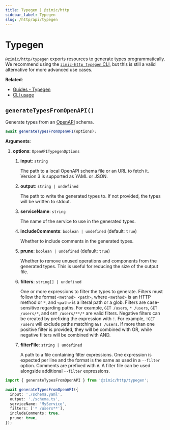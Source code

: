 ```yaml
---
title: Typegen | @zimic/http
sidebar_label: Typegen
slug: /http/api/typegen
---
```


# Typegen

`@zimic/http/typegen` exports resources to generate types programmatically. We recommend using the
[`zimic-http typegen` CLI](/docs/zimic-http/cli/1-typegen.md), but this is still a valid alternative for more advanced
use cases.

**Related**:

- [Guides - Typegen](/docs/zimic-http/guides/2-typegen.mdx)
- [CLI usage](/docs/zimic-http/cli/1-typegen.md)

## `generateTypesFromOpenAPI()`

Generate types from an [OpenAPI](https://swagger.io/specification) schema.

```ts
await generateTypesFromOpenAPI(options);
```

**Arguments**:

1. **options**: `OpenAPITypegenOptions`

   1. **input**: `string`

      The path to a local OpenAPI schema file or an URL to fetch it. Version 3 is supported as YAML or JSON.

   2. **output**: `string | undefined`

      The path to write the generated types to. If not provided, the types will be written to stdout.

   3. **serviceName**: `string`

      The name of the service to use in the generated types.

   4. **includeComments**: `boolean | undefined` (default: `true`)

      Whether to include comments in the generated types.

   5. **prune**: `boolean | undefined` (default: `true`)

      Whether to remove unused operations and components from the generated types. This is useful for reducing the size
      of the output file.

   6. **filters**: `string[] | undefined`

      One or more expressions to filter the types to generate. Filters must follow the format `<method> <path>`, where
      `<method>` is an HTTP method or `*`, and `<path>` is a literal path or a glob. Filters are case-sensitive
      regarding paths. For example, `GET /users`, `* /users`, `GET /users/*`, and `GET /users/**/*` are valid filters.
      Negative filters can be created by prefixing the expression with `!`. For example, `!GET /users` will exclude
      paths matching `GET /users`. If more than one positive filter is provided, they will be combined with OR, while
      negative filters will be combined with AND.

   7. **filterFile**: `string | undefined`

      A path to a file containing filter expressions. One expression is expected per line and the format is the same as
      used in a `--filter` option. Comments are prefixed with `#`. A filter file can be used alongside additional
      `--filter` expressions.

```ts
import { generateTypesFromOpenAPI } from '@zimic/http/typegen';

await generateTypesFromOpenAPI({
  input: './schema.yaml',
  output: './schema.ts',
  serviceName: 'MyService',
  filters: ['* /users**'],
  includeComments: true,
  prune: true,
});
```
